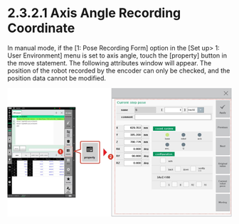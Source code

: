 # 2.3.2.1 Axis Angle Recording Coordinate

In manual mode, if the \[1: Pose Recording Form\] option in the \[Set up&gt; 1: User Environment\] menu is set to axis angle, touch the \[property\] button in the move statement. The following attributes window will appear. The position of the robot recorded by the encoder can only be checked, and the position data cannot be modified.

![](../../../_assets/image%20%28336%29.png)



